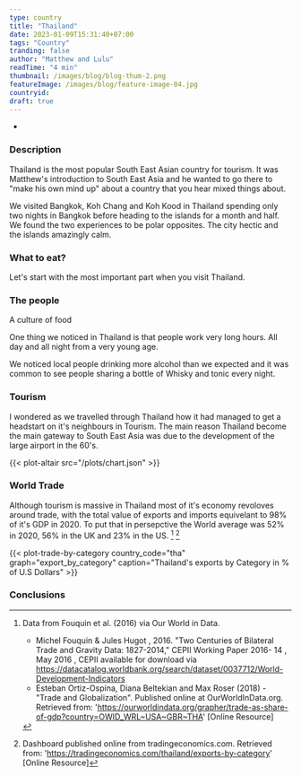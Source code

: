 ```yaml
---
type: country
title: "Thailand"
date: 2023-01-09T15:31:40+07:00
tags: "Country"
tranding: false
author: "Matthew and Lulu"
readTime: "4 min"
thumbnail: /images/blog/blog-thum-2.png
featureImage: /images/blog/feature-image-04.jpg
countryid: 
draft: true
---
```


- 

### Description

Thailand is the most popular South East Asian country for tourism. It was Matthew's introduction to South East Asia and he wanted to go there to "make his own mind up" about a country that you hear mixed things about.

We visited Bangkok, Koh Chang and Koh Kood in Thailand spending only two nights in Bangkok before heading to the islands for a month and half. We found the two experiences to be polar opposites. The city hectic and the islands amazingly calm.

### What to eat?

Let's start with the most important part when you visit Thailand.

### The people

A culture of food 

One thing we noticed in Thailand is that people work very long hours. All day and all night from a very young age.

We noticed local people drinking more alcohol than we expected and it was common to see people sharing a bottle of Whisky and tonic every night.

### Tourism

I wondered as we travelled through Thailand how it had managed to get a headstart on it's neighbours in Tourism. The main reason Thailand become the main gateway to South East Asia was due to the development of the large airport in the 60's.

<!-- {{< static-plot src="/plots/internation-tourist-arrivals.png" >}} -->

{{< plot-altair src="/plots/chart.json" >}}
<br>
### World Trade

Although tourism is massive in Thailand most of it's economy revoloves around trade, with the total value of exports and imports equivelant to 98% of it's GDP in 2020. To put that in persepctive the World average was 52% in 2020, 56% in the UK and 23% in the US. [^1] [^2]

{{< plot-trade-by-category country_code="tha" graph="export_by_category" caption="Thailand's exports by Category in % of U.S Dollars" >}}

### Conclusions



<!-- Citations -->
[^1]: Data from Fouquin et al. (2016) via Our World in Data.
    - Michel Fouquin & Jules Hugot , 2016. "Two Centuries of Bilateral Trade and Gravity Data: 1827-2014," CEPII Working Paper 2016- 14 , May 2016 , CEPII available for download via https://datacatalog.worldbank.org/search/dataset/0037712/World-Development-Indicators
    - Esteban Ortiz-Ospina, Diana Beltekian and Max Roser (2018) - "Trade and Globalization". Published online at OurWorldInData.org. Retrieved from: 'https://ourworldindata.org/grapher/trade-as-share-of-gdp?country=OWID_WRL~USA~GBR~THA' [Online Resource]
[^2]: Dashboard published online from tradingeconomics.com. Retrieved from: 'https://tradingeconomics.com/thailand/exports-by-category' [Online Resource]
